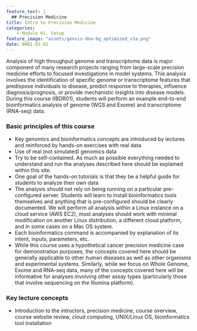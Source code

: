 ```yaml
---
feature_text: |
  ## Precision Medicine
title: Intro to Precision Medicine
categories:
    - Module 01. Setup
feature_image: "assets/genvis-dna-bg_optimized_v1a.png"
date: 0001-01-01
---
```


Analysis of high throughput genome and transcriptome data is major component of many research projects ranging from large-scale precision medicine efforts to focused investigations in model systems. This analysis involves the identification of specific genome or transcriptome features that predispose individuals to disease, predict response to therapies, influence diagnosis/prognosis, or provide mechanistic insights into disease models. During this course (IBDR01), students will perform an example end-to-end bioinformatics analysis of genome (WGS and Exome) and transcriptome (RNA-seq) data.

### Basic principles of this course
* Key genomics and bioinformatics concepts are introduced by lectures and reinforced by hands-on exercises with real data
* Use of real (not simulated) genomics data
* Try to be self-contained. As much as possible everything needed to understand and run the analyses described here should be explained within this site.
* One goal of the hands-on tutorials is that they be a helpful guide for students to analyze their own data
* The analysis should not rely on being running on a particular pre-configured server.  Students will learn to install bioinformatics tools themselves and anything that is pre-configured should be clearly documented. We will perform all analysis within a Linux instance on a cloud service (AWS EC2), most analyses should work with minimal modification on another Linux distribution, a different cloud platform, and in some cases on a Mac OS system.
* Each bioinformatics command is accompanied by explanation of its intent, inputs, parameters, etc.
* While this course uses a hypothetical cancer precision medicine case for demonstration purposes, the concepts covered here should be generally applicable to other human diseases as well as other organisms and experimental systems. Similarly, while we focus on Whole Genome, Exome and RNA-seq data, many of the concepts covered here will be informative for analyses involving other assay types (particularly those that involve sequencing on the Illumina platform).

### Key lecture concepts
* Introduction to the intructors, precision medicine, course overview, course website review, cloud computing, UNIX/Linux OS, bioinformatics tool installation
